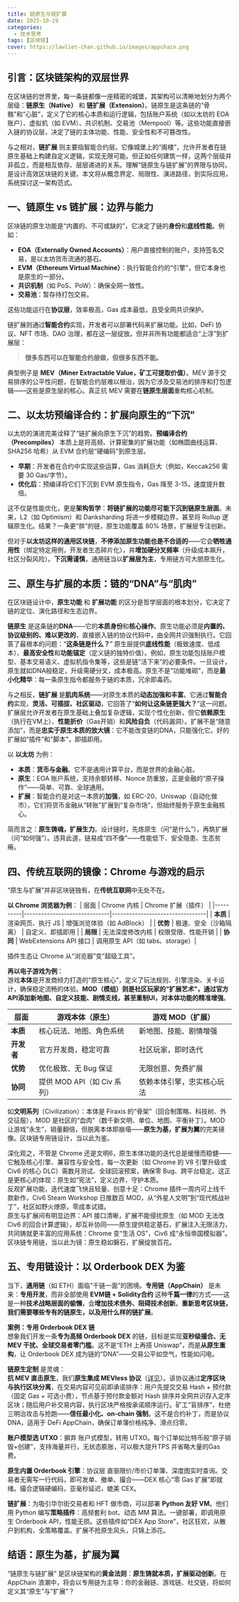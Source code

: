 ```yaml
---
title: 链原生与链扩展
date: 2025-10-29
categories:
  - 技术思考
tags: [区块链]
cover: https://lawliet-chan.github.io/images/appchain.png
---
```


## 引言：区块链架构的双层世界

在区块链的世界里，每一条链都像一座精密的城堡，其架构可以清晰地划分为两个层级：**链原生（Native）** 和 **链扩展（Extension）**。链原生是这条链的“骨骼”和“心脏”，定义了它的核心本质和运行逻辑，包括账户系统（如以太坊的 EOA 账户）、虚拟机（如 EVM）、共识机制、交易池（Mempool）等。这些功能直接嵌入链的协议层，决定了链的主体功能、性能、安全性和不可篡改性。

与之相对，**链扩展** 则主要指智能合约层。它像城堡上的“阁楼”，允许开发者在链原生基础上构建自定义逻辑，实现无限可能。但正如任何建筑一样，这两个层级并非孤立，而是相互依存、层层递进的关系。理解“链原生与链扩展”的界限与协同，是设计高效区块链的关键。本文将从概念界定、局限性、演进路径，到实际应用，系统探讨这一架构范式。

## 一、链原生 vs 链扩展：边界与能力

区块链的原生功能是“内置的、不可或缺的”，它决定了链的**身份**和**底线性能**。例如：
- **EOA（Externally Owned Accounts）**：用户直接控制的账户，支持签名交易，是以太坊货币流通的基石。
- **EVM（Ethereum Virtual Machine）**：执行智能合约的“引擎”，但它本身也是原生的一部分。
- **共识机制**（如 PoS、PoW）：确保全网一致性。
- **交易池**：暂存待打包交易。

这些功能运行在**协议层**，效率极高，Gas 成本最低，且受全网共识保护。

链扩展则通过**智能合约**实现，开发者可以部署代码来扩展功能。比如，DeFi 协议、NFT 市场、DAO 治理，都在这一层绽放。但并非所有功能都适合“上浮”到扩展层：

> **很多东西可以在智能合约层做，但很多东西不能。**

典型例子是 **MEV（Miner Extractable Value，矿工可提取价值）**。MEV 源于交易排序的公平性问题，在智能合约层难以根治，因为它涉及交易池的排序和打包逻辑——这些是原生层的核心。真正抗 MEV 需要在**链原生层面**重构核心机制。    


## 二、以太坊预编译合约：扩展向原生的“下沉”

以太坊的演进完美诠释了“链扩展向原生下沉”的趋势。**预编译合约（Precompiles）** 本质上是将高频、计算密集的扩展功能（如椭圆曲线运算、SHA256 哈希）从 EVM 合约层“硬编码”到原生层。

- **早期**：开发者在合约中实现这些运算，Gas 消耗巨大（例如，Keccak256 需要 30 Gas/字节）。
- **优化后**：预编译将它们下沉到 EVM 原生指令，Gas 降至 3-15，速度提升数倍。

这不仅是性能优化，更是**架构哲学**：**将链扩展的功能尽可能下沉到链原生层面**。未来，L2（如 Optimism）和 Danksharding 将进一步模糊边界，甚至将 Rollup 逻辑原生化。结果？一条更“胖”的链，原生功能覆盖 80% 场景，扩展层专注创新。

但对于**以太坊这样的通用区块链**，**不停添加原生功能也是不合适的**——它会**牺牲通用性**（绑定特定用例，开发者生态碎片化），并**增加硬分叉频率**（升级成本飙升，社区分裂风险）。**下沉需谨慎**，通用链当以**扩展层为主**，专用链方可大胆原生化。

## 三、原生与扩展的本质：链的“DNA”与“肌肉”

在区块链设计中，**原生功能** 和 **扩展功能** 的区分是哲学层面的根本划分，它决定了链的定位、演化路径和生态边界。

**链原生** 是这条链的**DNA**——它的**本质身份**和**核心操作**。原生功能必须是**内置的、协议级别的、难以更改的**，直接嵌入链的协议代码中，由全网共识强制执行。它回答了最根本的问题：“**这条链是什么？**” 原生层提供**底线性能**（极致速度、低成本）、**最高安全性**和**功能锚定**（定义链的独特价值）。例如，原生功能包括账户模型、基本交易语义、虚拟机指令集等，这些是链“活下来”的必要条件。一旦设计，原生就如DNA般稳定，升级需硬分叉，成本极高。原生不是“功能堆砌”，而是**最小化精华**：每一条原生指令都服务于链的本质，冗余即毒药。

与之相反，**链扩展** 是**肌肉系统**——对原生本质的**动态加强和丰富**。它通过**智能合约**实现，**灵活、可插拔、社区驱动**，它回答了“**如何让这条链更强大？**”这一问题。 扩展层允许开发者在原生基础上叠加复杂逻辑，实现个性化创新，但它**依赖原生**（执行在VM上）、**性能折价**（Gas开销）和**风险自负**（代码漏洞）。扩展不是“随意添加”，而是**忠实于原生本质的放大镜**：它不能改变链的DNA，只能强化它。好的扩展如“插件”和"脚本"，即插即用。

以 **以太坊** 为例：
- **本质**：**货币与金融**。它不是通用计算平台，而是世界的金融心脏。
- **原生**：EOA 账户系统，支持余额转移、Nonce 防重放，正是金融的“原子操作”——简单、可靠、全球通用。
- **扩展**：智能合约是对这一本质的**加强**，如 ERC-20、Uniswap（自动化做市），它们将货币金融从“转账”扩展到“复杂市场”，但始终服务于原生金融核心。

简而言之：**原生铸魂，扩展生力**。设计链时，先炼原生（问“是什么”），再筑扩展（问“如何强”）。违背此道，链易成“四不像”——性能低下、安全隐患、生态贫瘠。

## 四、传统互联网的镜像：Chrome 与游戏的启示

“原生与扩展”并非区块链独有，在**传统互联网**中无处不在。

**以 Chrome 浏览器为例**：
| 层面     | Chrome 内核                  | Chrome 扩展（插件）              |
|----------|------------------------------|---------------------------------|
| **本质** | 渲染网页、执行 JS            | 增强浏览体验（如 AdBlock）      |
| **优势** | 极速、安全（沙箱隔离）       | 自定义、即插即用                |
| **局限** | 无法深度修改内核             | 权限受限、性能开销              |
| **协同** | WebExtensions API 接口       | 调用原生 API（如 tabs、storage）|

插件生态让 Chrome 从“浏览器”变“超级工具”。

**再以电子游戏为例**：  
游戏**本体**是开发商倾力打造的“原生核心”，定义了玩法规则、引擎渲染、关卡设计，确保稳定流畅的体验。**MOD（模组）**则是社区玩家的“扩展艺术”，通过官方API添加新地图、自定义技能、剧情支线，甚至重制UI，对本体功能的**精准增强**。

| 层面     | 游戏本体（原生）             | 游戏 MOD（扩展）                |
|----------|------------------------------|---------------------------------|
| **本质** | 核心玩法、地图、角色系统     | 新地图、技能、剧情增强          |
| **开发者** | 官方开发商，稳定可靠         | 社区玩家，即时迭代              |
| **优势** | 优化极致、无 Bug 保证        | 无限创意、免费扩展              |
| **协同** | 提供 MOD API（如 Civ 系列）  | 依赖本体引擎，忠实核心玩法      |

如**文明系列**（Civilization）：本体是 Firaxis 的“骨架”（回合制策略、科技树、外交征服），MOD 是社区的“血肉”（数千新文明、单位、地图、平衡补丁）。MOD 让游戏“永生”，销量翻倍，但脱离本体即崩塌——**原生为基，扩展为翼**的完美镜像。区块链专用链设计，当以此为鉴。     
   

深化观之，不管是 Chrome 还是文明6，原生本体功能的迭代总是缓慢而稳健——它触及核心引擎、兼容性与安全性，每一次更新（如 Chrome 的 V8 引擎升级或 Civ6 的核心 DLC）需数月测试、全球回滚预案，确保零 Bug、跨平台稳定。这正是更核心的体现：原生如“宪法”，定义边界，守护本质。   
反观扩展功能，迭代速度飞快且轻量、创意十足：Chrome 插件一周内可上线千款新作，Civ6 Steam Workshop 日推数百 MOD，从“外星人文明”到“现代核战补丁”，社区如野火燎原，零成本试错。   
原生与扩展间有明显边界：API 接口清晰，扩展不能侵扰原生（如 MOD 无法改 Civ6 的回合计算逻辑），却互补协同——原生提供稳定基石，扩展注入无限活力，共同铸就更丰富的应用系统：Chrome 变“生活 OS”，Civ6 成“永恒帝国模拟器”。区块链专用链，当以此为镜：原生稳如磐石，扩展绽放百花。

## 五、专用链设计：以 Orderbook DEX 为鉴

当下，**通用链**（如 ETH）面临“千链一面”的困境。**专用链（AppChain）** 是未来：**专用开发**，而非全部使用 **EVM链 + Solidity合约** 这种**千篇一律**的方式——这是一种**技术战略层面的偷懒**，会**增加技术债务、阻碍技术创新**。**重新思考区块链，我们需要哪些专有的链原生，以及用什么样的链扩展**。

**案例：专用 Orderbook DEX 链**  
想象我们开发一条**专为高频 Orderbook DEX** 的链，目标是实现**亚秒级撮合、无 MEV 干扰、全球交易者零门槛**。这不是“ETH 上再搭 Uniswap”，而是**从原生重构**，让 Orderbook DEX 成为链的“DNA”——交易公平如空气，性能如闪电。

**链原生定制** 是灵魂：  
**抗 MEV 直击原生**，我们**原生集成 MEVless 协议**（[详见](https://lawliet-chan.github.io/2025/09/20/MEVless/)）。该协议通过**定序区块与执行区块分离**，在交易内容可见前即承诺排序：用户先提交交易 Hash + 预付款（固定 Gas + 可选小费），节点基于预付款金额对 Hash 排序并全网共识存入定序区块；随后用户补交易内容，执行区块严格按承诺顺序运行。矿工“盲排序”，杜绝三明治攻击与抢跑——**信任最小化、on-chain 强制**。这不是合约补丁，而是协议 DNA，适用于 DeFi AppChain，确保订单簿价格纯净、滑点归零。

**账户模型选 UTXO**：摒弃 账户式模型，转用 UTXO。每个订单如比特币般“原子销毁+创建”，支持海量并行，无状态膨胀，可以极大提升TPS 并省略大量的Gas费。

**原生内置 Orderbook 引擎**：协议层 直驱限价/市价订单簿、深度图实时查询。交易者无需写一行代码，即可发单、撤单、撮合——DEX 核心“零 Gas 扩展”即就绪。撮合逻辑硬编码，亚毫秒延迟，媲美 CEX。

**链扩展**：为吸引华尔街交易者和 HFT 做市商，可以部署 **Python 友好 VM**。他们用 Python 编写**策略插件**：高频套利 bot、动态 MM 算法。一键部署，即调用原生 Orderbook API，性能无损。这些插件如“DEX App Store”，社区狂欢，从散户到机构，全策略覆盖。扩展不抢原生风头，只锦上添花。


## 结语：原生为基，扩展为翼

“链原生与链扩展” 是区块链架构的**黄金法则**：**原生铸就本质，扩展驱动创新**。在 AppChain 浪潮中，将会以专用链为主导：你的金融链、游戏链、社交链，将如何定义其“原生”与“扩展”？

